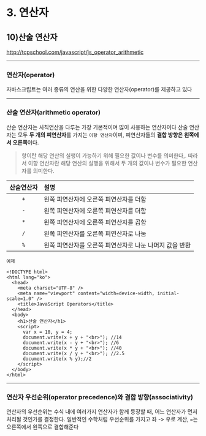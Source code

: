 # 3. 연산자

## 10)산술 연산자

http://tcpschool.com/javascript/js_operator_arithmetic

---

### 연산자(operator)

자바스크립트는 여러 종류의 연산을 위한 다양한 연산자(operator)를 제공하고 있다

---

### 산술 연산자(arithmetic operator)

산순 연산자는 사칙연산을 다루는 가장 기본적이며 많이 사용하는 연산자이다
산술 연산자는 모두 **두 개의 피연산자**를 가지는 `이항 연산자`이며, 피연산자들의 **결합 방향은 왼쪽에서 오른쪽**이다.

> 항이란 해당 연산의 실행이 가능하기 위해 필요한 값이나 변수를 의미한다,.
> 따라서 이항 연산자란 해당 연산의 실행을 위해서 두 개의 값이나 변수가 필요한 연산자를 의미한다.

| 산술연산자 | 설명                                                    |
| :--------: | :------------------------------------------------------ |
|    `+`     | 왼쪽 피연산자에 오른쪽 피연산자를 더함                  |
|    `-`     | 왼쪽 피연산자에 오른쪽 피연산자를 더함                  |
|    `*`     | 왼쪽 피연산자에 오른쪽 피연산자를 곱함                  |
|    `/`     | 왼쪽 피연산자를 오른쪽 피연산자로 나눔                  |
|    `%`     | 왼쪽 피연산자를 오른쪽 피연산자로 나눈 나머지 값을 반환 |

```
예제

<!DOCTYPE html>
<html lang="ko">
  <head>
    <meta charset="UTF-8" />
    <meta name="viewport" content="width=device-width, initial-scale=1.0" />
    <title>JavaScript Operators</title>
  </head>
  <body>
    <h1>산술 연산자</h1>
    <script>
      var x = 10, y = 4;
      document.write(x + y + "<br>"); //14
      document.write(x - y + "<br>"); //6
      document.write(x * y + "<br>"); //40
      document.write(x / y + "<br>"); //2.5
      document.write(x % y);//2
    </script>
  </body>
</html>
```

---

### 연산자 우선순위(operator precedence)와 결합 방향(associativity)

연산자의 우선순위는 수식 내에 여러가지 연산자가 함께 등장할 때, 어느 연산자가 먼저 처리될 것인가를 결정한다.
일반적인 수학처럼 우선순위를 가지고 좌 -> 우로 계산, `=`는 오른쪽에서 왼쪽으로 결합해준다
